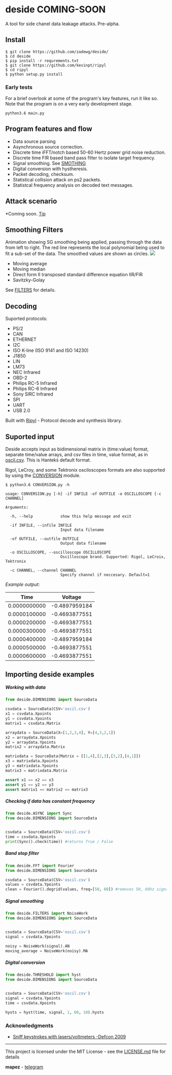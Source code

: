 # deside COMING-SOON
A tool for side chanel data leakage attacks. Pre-alpha.


## Install

```
$ git clone https://github.com/zadewg/deside/
$ cd deside
$ pip install -r requrements.txt
$ git clone https://github.com/kevinpt/ripyl
$ cd ripyl
$ python setup.py install
```

### Early tests
For a brief overlook at some of the program's key features, run it like so. Note that the program is on a very early development stage.

``python3.6 main.py``

## Program features and flow

* Data source parsing
* Asynchronous source correction.
* Discrete time iFFT/notch based 50-60 Hertz power grid noise reduction. 
* Discrete time FIR based band pass filter to isolate target frequency.
* Signal smoothing. See [SMOTHING](#filters)
* Digital conversion with hystheresis.
* Packet decoding, checksum.
* Statistical collision attack on ps2 packets.
* Statistcal frequency analysis on decoded text messages.


## Attack scenario

*Coming soon.
[Tip](https://www.alibaba.com/product-detail/Vandalproof-16-Keys-Stainless-Steel-Keyboard_60817438401.html?spm=a2700.galleryofferlist.normalList.23.47c676f0u6gqsh)

<a name="filters"></a>
## Smoothing Filters
Animation showing SG smoothing being applied, passing through the data from left to right. The red line represents the local polynomial being used to fit a sub-set of the data. The smoothed values are shown as circles.
![](https://upload.wikimedia.org/wikipedia/commons/thumb/8/89/Lissage_sg3_anim.gif/400px-Lissage_sg3_anim.gif)


* Moving average
* Moving median
* Direct form II transposed standard difference equation IIR/FIR
* Savitzky-Golay

See [FILTERS](https://github.com/zadewg/deside/blob/master/FILTERS.py) for details.

## Decoding

Suported protocols:
* PS/2
* CAN
* ETHERNET
* I2C
* ISO K-line (ISO 9141 and ISO 14230)
* J1850
* LIN
* LM73
* NEC Infrared
* OBD-2
* Philips RC-5 Infrared
* Philips RC-6 Infrared
* Sony SIRC Infrared
* SPI
* UART
* USB 2.0

Built with [Ripyl](https://github.com/kevinpt/ripyl) - Protocol decode and synthesis library.

## Suported input

Deside accepts input as bidimensional matrix in (time:value) format, separate time/value arrays, and csv files in time, value format, as in [oscil.csv](https://github.com/zadewg/deside/blob/master/oscil.csv). This is Hantekś default format.

Rigol, LeCroy, and some Tektronix osciloscopes formats are also supported by using the [CONVERSION](https://github.com/zadewg/deside/blob/master/CONVERSION.py) module.

```
$ python3.6 CONVERSION.py -h

usage: CONVERSION.py [-h] -if INFILE -of OUTFILE -o OSCILLOSCOPE [-c CHANNEL]

Arguments:

  -h, --help            show this help message and exit
  
  -if INFILE, --infile INFILE
                        Input data filename
                        
  -of OUTFILE, --outfile OUTFILE
                        Output data filename
                        
  -o OSCILLOSCOPE, --oscilloscope OSCILLOSCOPE
                        Oscilloscope brand. Supported: Rigol, LeCroix, Tektronix
                        
  -c CHANNEL, --channel CHANNEL
                        Specify channel if neccesary. Default=1

```

*Example output:*

|     Time      |    Voltage    | 
|---------------|---------------| 
| 0.0000000000  | -0.4897959184 | 
| 0.0000100000  | -0.4693877551 | 
| 0.0000200000  | -0.4693877551 | 
| 0.0000300000  | -0.4693877551 | 
| 0.0000400000  | -0.4897959184 | 
| 0.0000500000  | -0.4693877551 | 
| 0.0000600000  | -0.4693877551 | 

## Importing deside examples

##### Working with data
``` python
from deside.DIMENSIONS import SourceData

csvdata = SourceData(CSV='oscil.csv')
x1 = csvdata.Xpoints
y1 = csvdata.Ypoints
matrix1 = csvdata.Matrix

arraydata = SourceData(X=[1,2,3,4], Y=[4,3,2,1])
x2 = arraydata.Xpoints
y2 = arraydata.Ypoints
matrix2 = arraydata.Matrix

matrixdata = SourceData(Matrix = [[1,4],[2,3],[3,2],[4,1]])
x3 = matrixdata.Xpoints
y3 = matrixdata.Ypoints
matrix3 = matrixdata.Matrix

assert x1 == x2 == x3
assert y1 == y2 == y3
assert matrix1 == matrix2 == matrix3
```

##### Checking if data has constant frequency
``` python
from deside.ASYNC import Sync
from deside.DIMENSIONS import SourceData


csvdata = SourceData(CSV='oscil.csv')
time = csvdata.Xpoints
print(Sync().check(time)) #returns True / False
```

##### Band stop filter
``` python
from deside.FFT import Fourier
from deside.DIMENSIONS import SourceData

csvdata = SourceData(CSV='oscil.csv')
values = csvdata.Ypoints
clean = Fourier().degrid(values, freq=[50, 60]) #removes 50, 60hz signals.
```
##### Signal smoothing
``` python
from deside.FILTERS import NoiseWork
from deside.DIMENSIONS import SourceData


csvdata = SourceData(CSV='oscil.csv')
signal = csvdata.Ypoints

noisy = NoiseWork(signal).AN 
moving_average = NoiseWork(noisy).MA
```
##### Digital conversion
``` python
from deside.THRESHOLD import hyst
from deside.DIMENSIONS import SourceData


csvdata = SourceData(CSV='oscil.csv')
signal = csvdata.Ypoints
time = csvdata.Xpoints

hysts = hyst(time, signal, 1, 60, 10).hysts 
```

### Acknowledgments

* [Sniff keystrokes with lasers/voltmeters -Defcon 2009](http://www.blackhat.com/presentations/bh-usa-09/BARISANI/BHUSA09-Barisani-Keystrokes-SLIDES.pdf)

---

This project is licensed under the MIT License - see the [LICENSE.md](LICENSE.md) file for details

**mapez** - [telegram](https://t.me/mapezz)
